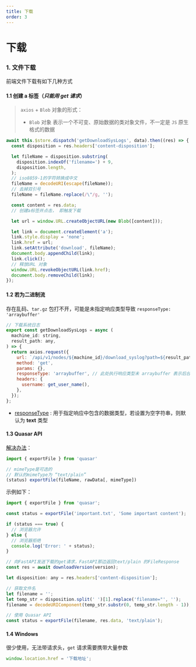 ```yaml
---
title: 下载
order: 3
---
```


# 下载

### 1. 文件下载

前端文件下载有如下几种方式

#### 1.1 创建 a 标签（_只能用 get 请求_）

> `axios` + `Blob` 对象的形式：
>
> - `Blob` 对象 表示一个不可变、原始数据的类对象文件，不一定是 `JS` 原生格式的数据

```js
await this.$store.dispatch('getDownloadSysLogs', data).then((res) => {
  const disposition = res.headers['content-disposition'];

  let fileName = disposition.substring(
    disposition.indexOf('filename=') + 9,
    disposition.length,
  );
  // iso8859-1的字符转换成中文
  fileName = decodeURI(escape(fileName));
  // 去掉双引号
  fileName = fileName.replace(/\"/g, '');

  const content = res.data;
  // 创建a标签并点击， 即触发下载

  let url = window.URL.createObjectURL(new Blob([content]));

  let link = document.createElement('a');
  link.style.display = 'none';
  link.href = url;
  link.setAttribute('download', fileName);
  document.body.appendChild(link);
  link.click();
  // 释放URL 对象
  window.URL.revokeObjectURL(link.href);
  document.body.removeChild(link);
});
```

#### 1.2 若为二进制流

存在乱码、`tar.gz` 包打不开，可能是未指定响应类型导致 `responseType: 'arraybuffer'`

```js
// 下载系统日志
export const getDownloadSysLogs = async (
  machine_id: string,
  result_path: any,
) => {
  return axios.request({
    url: `/api/v1/nodes/${machine_id}/download_syslog?path=${result_path}`,
    method: 'get',
    params: {},
    responseType: 'arraybuffer', // 此处执行响应类型未 arraybuffer 表示后台返回了二进制数据
    headers: {
      username: get_user_name(),
    },
  });
};
```

- [responseType](https://developer.mozilla.org/zh-CN/docs/Web/API/XMLHttpRequest/responseType) : 用于指定响应中包含的数据类型，若设置为空字符串，则默认为 **text** 类型

#### 1.3 Quasar API

[解决办法](http://www.quasarchs.com/quasar-utils/other-utils/)：

```js
import { exportFile } from 'quasar'

// mimeType是可选的
// 默认的mimeType为 “text/plain”
(status) exportFile(fileName, rawData[, mimeType])
```

示例如下：

```js
import { exportFile } from 'quasar';

const status = exportFile('important.txt', 'Some important content');

if (status === true) {
  // 浏览器允许
} else {
  // 浏览器拒绝
  console.log('Error: ' + status);
}

// 向FastAPI发送下载的get请求，FastAPI那边返回text/plain 的FileResponse
const res = await downloadVersion(version);

let disposition: any = res.headers['content-disposition'];

// 获取文件名
let filename = '';
let temp_str = disposition.split(' ')[1].replace('filename="', '');
filename = decodeURIComponent(temp_str.substr(0, temp_str.length - 1));

// 使用 Quasar API
const status = exportFile(filename, res.data, 'text/plain');
```

#### 1.4 Windows

很少使用，无法带请求头，`get` 请求需要携带大量参数

```js
window.location.href = '下载地址';
```
